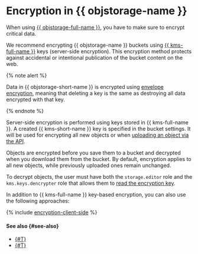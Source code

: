 # Encryption in {{ objstorage-name }}

When using [{{ objstorage-full-name }}](../../storage/), you have to make sure to encrypt critical data.

We recommend encrypting {{ objstorage-name }} buckets using [{{ kms-full-name }}](../../kms/) keys (server-side encryption). This encryption method protects against accidental or intentional publication of the bucket content on the web.

{% note alert %}

Data in {{ objstorage-short-name }} is encrypted using [envelope encryption](../../kms/concepts/envelope.md), meaning that deleting a key is the same as destroying all data encrypted with that key.

{% endnote %}

Server-side encryption is performed using keys stored in {{ kms-full-name }}. A created {{ kms-short-name }} key is specified in the bucket settings. It will be used for encrypting all new objects or when [uploading an object via the API](../../storage/s3/api-ref/object/upload.md).

Objects are encrypted before you save them to a bucket and decrypted when you download them from the bucket. By default, encryption applies to all new objects, while previously uploaded ones remain unchanged.


To decrypt objects, the user must have both the `storage.editor` role and the `kms.keys.dencrypter` role that allows them to [read the encryption key](../../kms/security/index.md#service-roles).



In addition to {{ kms-full-name }} key-based encryption, you can also use the following approaches:

{% include [encryption-client-side](../../_includes/storage/encryption-client-side.md) %}


#### See also {#see-also}

* [{#T}](../operations/buckets/encrypt.md)
* [{#T}](../../kms/operations/key.md)
